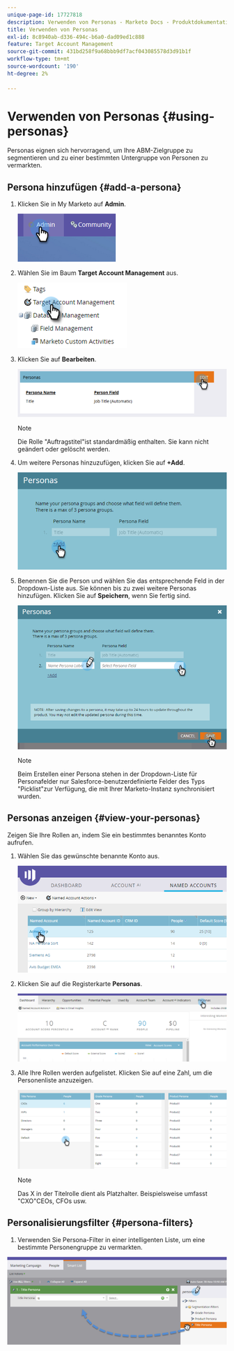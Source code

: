 ```yaml
---
unique-page-id: 17727818
description: Verwenden von Personas - Marketo Docs - Produktdokumentation
title: Verwenden von Personas
exl-id: 8c8940ab-d336-494c-b6a0-dad09ed1c888
feature: Target Account Management
source-git-commit: 431bd258f9a68bbb9df7acf043085578d3d91b1f
workflow-type: tm+mt
source-wordcount: '190'
ht-degree: 2%

---
```


# Verwenden von Personas {#using-personas}

Personas eignen sich hervorragend, um Ihre ABM-Zielgruppe zu segmentieren und zu einer bestimmten Untergruppe von Personen zu vermarkten.

## Persona hinzufügen {#add-a-persona}

1. Klicken Sie in My Marketo auf **Admin**.

   ![](assets/one.png)

1. Wählen Sie im Baum **Target Account Management** aus.

   ![](assets/using-personas-2.png)

1. Klicken Sie auf **Bearbeiten**.

   ![](assets/three.png)

   >[!NOTE]
   >
   >Die Rolle &quot;Auftragstitel&quot;ist standardmäßig enthalten. Sie kann nicht geändert oder gelöscht werden.

1. Um weitere Personas hinzuzufügen, klicken Sie auf **+Add**.

   ![](assets/four.png)

1. Benennen Sie die Person und wählen Sie das entsprechende Feld in der Dropdown-Liste aus. Sie können bis zu zwei weitere Personas hinzufügen. Klicken Sie auf **Speichern**, wenn Sie fertig sind.

   ![](assets/five.png)

   >[!NOTE]
   >
   >Beim Erstellen einer Persona stehen in der Dropdown-Liste für Personafelder nur Salesforce-benutzerdefinierte Felder des Typs &quot;Picklist&quot;zur Verfügung, die mit Ihrer Marketo-Instanz synchronisiert wurden.

## Personas anzeigen {#view-your-personas}

Zeigen Sie Ihre Rollen an, indem Sie ein bestimmtes benanntes Konto aufrufen.

1. Wählen Sie das gewünschte benannte Konto aus.

   ![](assets/one-a.png)

1. Klicken Sie auf die Registerkarte **Personas**.

   ![](assets/two-a.png)

1. Alle Ihre Rollen werden aufgelistet. Klicken Sie auf eine Zahl, um die Personenliste anzuzeigen.

   ![](assets/three-a.png)

   >[!NOTE]
   >
   >Das X in der Titelrolle dient als Platzhalter. Beispielsweise umfasst &quot;CXO&quot;CEOs, CFOs usw.

## Personalisierungsfilter {#persona-filters}

1. Verwenden Sie Persona-Filter in einer intelligenten Liste, um eine bestimmte Personengruppe zu vermarkten.

![](assets/one-b.png)
